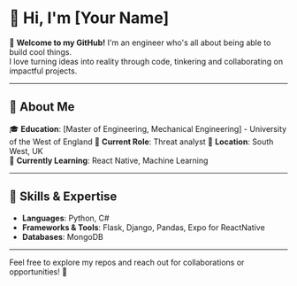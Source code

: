 # 👋 Hi, I'm [Your Name]  

🌟 **Welcome to my GitHub!** I'm an engineer who's all about being able to build cool things.  
I love turning ideas into reality through code, tinkering and collaborating on impactful projects.

---

## 🚀 About Me  

🎓 **Education**: [Master of Engineering, Mechanical Engineering] - University of the West of England 
💼 **Current Role**: Threat analyst 
📍 **Location**: South West, UK  
🌱 **Currently Learning**: React Native,  Machine Learning

---

## 🔧 Skills & Expertise  

- **Languages**: Python, C#  
- **Frameworks & Tools**: Flask, Django, Pandas, Expo for ReactNative 
- **Databases**: MongoDB

---

Feel free to explore my repos and reach out for collaborations or opportunities! 🚀  
